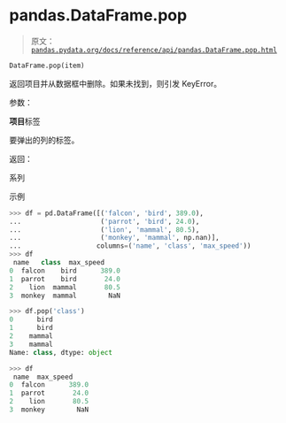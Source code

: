 # pandas.DataFrame.pop

> 原文：[`pandas.pydata.org/docs/reference/api/pandas.DataFrame.pop.html`](https://pandas.pydata.org/docs/reference/api/pandas.DataFrame.pop.html)

```py
DataFrame.pop(item)
```

返回项目并从数据框中删除。如果未找到，则引发 KeyError。

参数：

**项目**标签

要弹出的列的标签。

返回：

系列

示例

```py
>>> df = pd.DataFrame([('falcon', 'bird', 389.0),
...                    ('parrot', 'bird', 24.0),
...                    ('lion', 'mammal', 80.5),
...                    ('monkey', 'mammal', np.nan)],
...                   columns=('name', 'class', 'max_speed'))
>>> df
 name   class  max_speed
0  falcon    bird      389.0
1  parrot    bird       24.0
2    lion  mammal       80.5
3  monkey  mammal        NaN 
```

```py
>>> df.pop('class')
0      bird
1      bird
2    mammal
3    mammal
Name: class, dtype: object 
```

```py
>>> df
 name  max_speed
0  falcon      389.0
1  parrot       24.0
2    lion       80.5
3  monkey        NaN 
```
